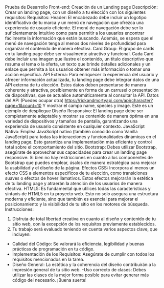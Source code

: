 Prueba de Desarrollo Front-end: Creación de un Landing page
Descripción:
Crear un landing page, con un diseño a tu elección con los siguientes requisitos:
Requisitos:
Header: El encabezado debe incluir un logotipo identificativo de tu marca y un menú de
navegación que ofrezca una experiencia de usuario eficiente. El menú de navegación debe
ser lo suficientemente intuitivo como para permitir a los usuarios encontrar fácilmente la
información que están buscando. Además, se espera que el menú de navegación tenga al
menos dos niveles de profundidad para organizar el contenido de manera efectiva.
Card Group: El grupo de cards en tu landing page debe ser visualmente atractivo y
funcional. Cada Card debe incluir una imagen que ilustre el contenido, un título descriptivo
que resuma el tema o la oferta, un texto que brinde detalles adicionales y un enlace que
permita a los usuarios obtener más información o tomar una acción específica.
API Externa: Para enriquecer la experiencia del usuario y ofrecer información actualizada,
tu landing page debe integrar datos de una API externa de tu elección. Estos datos deben
presentarse de manera coherente y atractiva, posiblemente en forma de un carrusel o
presentación de diapositivas, que se actualice automáticamente al consultar la API.
Datos del API (Puedes ocupar otra)
https://rickandmortyapi.com/api/character?page=1&count=10
Y mostrar el campo name, species y image. Este es un ejemplo de despliegue
Diseño Responsivo: El landing page debe ser completamente adaptable y mostrar su
contenido de manera óptima en una variedad de dispositivos y tamaños de pantalla,
garantizando una experiencia de usuario consistente en cualquier contexto.
JavaScript Nativo: Emplea JavaScript nativo (también conocido como Vanilla JavaScript)
para todas las interacciones y funcionalidades dinámicas en el landing page. Esto garantiza
una implementación más eficiente y control total sobre el comportamiento del sitio.
Bootstrap: Debes utilizar Bootstrap, asegúrate de aprovechar sus capacidades para crear
un landing page responsive. Si bien no hay restricciones en cuanto a los componentes de
Bootstrap que puedes emplear, úsalos de manera estratégica para mejorar la usabilidad y el
diseño de la página.
Efectos CSS: Incorpora al menos un efecto CSS a elementos específicos de tu elección,
como transiciones suaves o efectos de hover llamativos. Estos efectos mejorarán la estética
de tu landing page y atraerán la atención de los usuarios de manera efectiva.
HTML5: Es fundamental que utilices todas las características y sintaxis de HTML5 en tu
proyecto web. Esto no solo asegura una estructura moderna y eficiente, sino que también
es esencial para mejorar el posicionamiento y la visibilidad de tu sitio en los motores de
búsqueda.
Instrucciones:
1. Disfruta de total libertad creativa en cuanto al diseño y contenido de tu sitio web, con la
excepción de los requisitos previamente establecidos.
2. Tu trabajo será evaluado teniendo en cuenta varios aspectos clave, que incluyen:
- Calidad del Código: Se valorará la eficiencia, legibilidad y buenas prácticas de
programación en tu código.
- Implementación de los Requisitos: Asegúrate de cumplir con todos los requisitos
mencionados en la tarea.
- Diseño General: La estética y la coherencia del diseño contribuirán a la impresión
general de tu sitio web.
-Uso correcto de clases: Debes utilizar las clases de la mejor forma posible para evitar
generar más código del necesario.
¡Buena suerte!